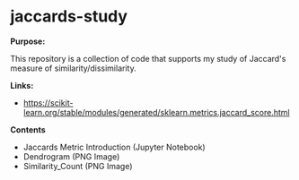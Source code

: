 # jaccards-study

**Purpose:**

This repository is a collection of code that supports my study of Jaccard's measure of similarity/dissimilarity.

**Links:**

+ https://scikit-learn.org/stable/modules/generated/sklearn.metrics.jaccard_score.html

**Contents**

+ Jaccards Metric Introduction (Jupyter Notebook)
+ Dendrogram (PNG Image)
+ Similarity_Count (PNG Image)
